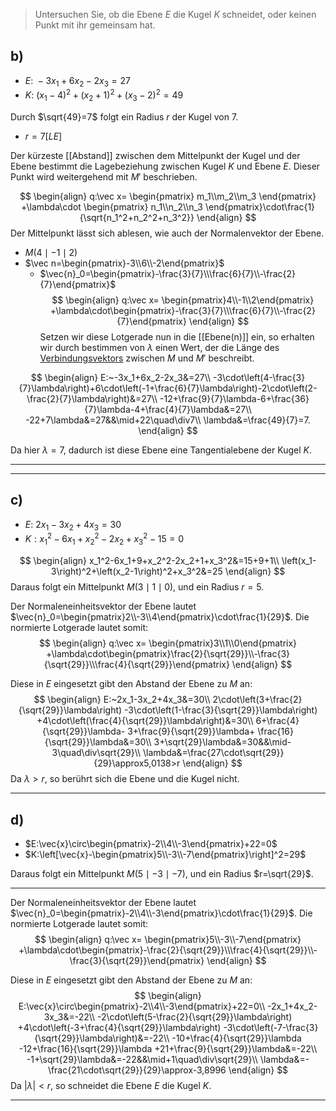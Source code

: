 > Untersuchen Sie, ob die Ebene $E$ die Kugel $K$ schneidet, oder keinen Punkt mit ihr gemeinsam hat.

## b)
- $E:~-3x_1+6x_2-2x_3=27$
- $K:~(x_1-4)^2+(x_2+1)^2+(x_3-2)^2=49$

Durch $\sqrt{49}=7$ folgt ein Radius $r$ der Kugel von $7$.
- $r=7\left[LE\right]$

Der kürzeste [[Abstand]] zwischen dem Mittelpunkt der Kugel und der Ebene bestimmt die Lagebeziehung zwischen Kugel $K$ und Ebene $E$.
Dieser Punkt wird weitergehend mit $M'$ beschrieben.

$$
\begin{align}
	q:\vec x=
		\begin{pmatrix}
			m_1\\m_2\\m_3
		\end{pmatrix}
		+\lambda\cdot
		\begin{pmatrix}
			n_1\\n_2\\n_3
		\end{pmatrix}\cdot\frac{1}{\sqrt{n_1^2+n_2^2+n_3^2}}
\end{align}
$$
Der Mittelpunkt lässt sich ablesen, wie auch der Normalenvektor der Ebene.
- $M(4\mid-1\mid2)$
- $\vec n=\begin{pmatrix}-3\\6\\-2\end{pmatrix}$
	- $\vec{n}_0=\begin{pmatrix}-\frac{3}{7}\\\frac{6}{7}\\-\frac{2}{7}\end{pmatrix}$
$$
\begin{align}
	q:\vec x=
		\begin{pmatrix}4\\-1\\2\end{pmatrix}
		+\lambda\cdot\begin{pmatrix}-\frac{3}{7}\\\frac{6}{7}\\-\frac{2}{7}\end{pmatrix}
\end{align}
$$
Setzen wir diese Lotgerade nun in die [[Ebene(n)]] ein, so erhalten wir durch bestimmen von $\lambda$ einen Wert, der die Länge des [Verbindungsvektors](Verbindungsvektor(en)) zwischen $M$ und $M'$ beschreibt.

$$
\begin{align}
	E:~-3x_1+6x_2-2x_3&=27\\
	-3\cdot\left(4-\frac{3}{7}\lambda\right)+6\cdot\left(-1+\frac{6}{7}\lambda\right)-2\cdot\left(2-\frac{2}{7}\lambda\right)&=27\\
	-12+\frac{9}{7}\lambda-6+\frac{36}{7}\lambda-4+\frac{4}{7}\lambda&=27\\
	-22+7\lambda&=27&&\mid+22\quad\div7\\
	\lambda&=\frac{49}{7}=7.
\end{align}
$$

Da hier $\lambda=7$, dadurch ist diese Ebene eine Tangentialebene der Kugel $K$.

---
---
## c)
- $E:~2x_1-3x_2+4x_3=30$
- $K:x_1^2-6x_1+x_2^2-2x_2+x_3^2-15=0$

$$
\begin{align}
	x_1^2-6x_1+9+x_2^2-2x_2+1+x_3^2&=15+9+1\\
	\left(x_1-3\right)^2+\left(x_2-1\right)^2+x_3^2&=25
\end{align}
$$
Daraus folgt ein Mittelpunkt $M(3\mid1\mid0)$, und ein Radius $r=5$.

Der Normaleneinheitsvektor der Ebene lautet $\vec{n}_0=\begin{pmatrix}2\\-3\\4\end{pmatrix}\cdot\frac{1}{29}$.
Die normierte Lotgerade lautet somit:
$$
\begin{align}
	q:\vec x=
		\begin{pmatrix}3\\1\\0\end{pmatrix}
		+\lambda\cdot\begin{pmatrix}\frac{2}{\sqrt{29}}\\-\frac{3}{\sqrt{29}}\\\frac{4}{\sqrt{29}}\end{pmatrix}
\end{align}
$$

Diese in $E$ eingesetzt gibt den Abstand der Ebene zu $M$ an:
$$
\begin{align}
	E:~2x_1-3x_2+4x_3&=30\\
	2\cdot\left(3+\frac{2}{\sqrt{29}}\lambda\right)
		-3\cdot\left(1-\frac{3}{\sqrt{29}}\lambda\right)
		+4\cdot\left(\frac{4}{\sqrt{29}}\lambda\right)&=30\\
	6+\frac{4}{\sqrt{29}}\lambda-
		3+\frac{9}{\sqrt{29}}\lambda+
		\frac{16}{\sqrt{29}}\lambda&=30\\
		3+\sqrt{29}\lambda&=30&&\mid-3\quad\div\sqrt{29}\\
	\lambda&=\frac{27\cdot\sqrt{29}}{29}\approx5,0138>r
\end{align}
$$
Da $\lambda>r$, so berührt sich die Ebene und die Kugel nicht.

---
## d)
- $E:\vec{x}\circ\begin{pmatrix}-2\\4\\-3\end{pmatrix}+22=0$
- $K:\left[\vec{x}-\begin{pmatrix}5\\-3\\-7\end{pmatrix}\right]^2=29$

Daraus folgt ein Mittelpunkt $M(5\mid-3\mid-7)$, und ein Radius $r=\sqrt{29}$.

---
Der Normaleneinheitsvektor der Ebene lautet $\vec{n}_0=\begin{pmatrix}-2\\4\\-3\end{pmatrix}\cdot\frac{1}{29}$.
Die normierte Lotgerade lautet somit:
$$
\begin{align}
	q:\vec x=
		\begin{pmatrix}5\\-3\\-7\end{pmatrix}
		+\lambda\cdot\begin{pmatrix}-\frac{2}{\sqrt{29}}\\\frac{4}{\sqrt{29}}\\-\frac{3}{\sqrt{29}}\end{pmatrix}
\end{align}
$$

Diese in $E$ eingesetzt gibt den Abstand der Ebene zu $M$ an:
$$
\begin{align}
	E:\vec{x}\circ\begin{pmatrix}-2\\4\\-3\end{pmatrix}+22=0\\
	-2x_1+4x_2-3x_3&=-22\\
	-2\cdot\left(5-\frac{2}{\sqrt{29}}\lambda\right)
		+4\cdot\left(-3+\frac{4}{\sqrt{29}}\lambda\right)
		-3\cdot\left(-7-\frac{3}{\sqrt{29}}\lambda\right)&=-22\\
	-10+\frac{4}{\sqrt{29}}\lambda
		-12+\frac{16}{\sqrt{29}}\lambda
		+21+\frac{9}{\sqrt{29}}\lambda&=-22\\
	-1+\sqrt{29}\lambda&=-22&&\mid+1\quad\div\sqrt{29}\\
	\lambda&=-\frac{21\cdot\sqrt{29}}{29}\approx-3,8996
\end{align}
$$
Da $\left|\lambda\right|<r$, so schneidet die Ebene $E$ die Kugel $K$.

---